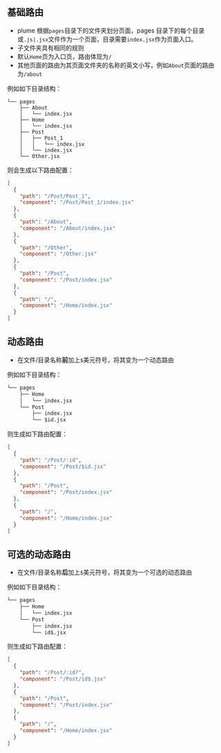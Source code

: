 ## 基础路由

- plume 根据`pages`目录下的文件夹划分页面，pages 目录下的每个目录或`.js|.jsx`文件作为一个页面，目录需要`index.jsx`作为页面入口。
- 子文件夹具有相同的规则
- 默认`Home`页为入口页，路由体现为`/`
- 其他页面的路由为其页面文件夹的名称的英文小写，例如`About`页面的路由为`/about`

例如如下目录结构：

```
└── pages
    ├── About
    │   └── index.jsx
    ├── Home
    │   └── index.jsx
    ├── Post
    │   ├── Post_1
    │   │   └── index.jsx
    │   └── index.jsx
    └── Other.jsx
```

则会生成以下路由配置：

```json
[
  {
    "path": "/Post/Post_1",
    "component": "/Post/Post_1/index.jsx"
  },
  {
    "path": "/About",
    "component": "/About/index.jsx"
  },
  {
    "path": "/Other",
    "component": "/Other.jsx"
  },
  {
    "path": "/Post",
    "component": "/Post/index.jsx"
  },
  {
    "path": "/",
    "component": "/Home/index.jsx"
  }
]
```

## 动态路由

- 在文件/目录名称**前**加上`$`美元符号，将其变为一个动态路由

例如如下目录结构：

```sh
└── pages
    ├── Home
    │   └── index.jsx
    └── Post
        ├── index.jsx
        └── $id.jsx
```

则生成如下路由配置：

```json
[
  {
    "path": "/Post/:id",
    "component": "/Post/$id.jsx"
  },
  {
    "path": "/Post",
    "component": "/Post/index.jsx"
  },
  {
    "path": "/",
    "component": "/Home/index.jsx"
  }
]
```

## 可选的动态路由

- 在文件/目录名称**后**加上`$`美元符号，将其变为一个可选的动态路由

例如如下目录结构：

```sh
└── pages
    ├── Home
    │   └── index.jsx
    └── Post
        ├── index.jsx
        └── id$.jsx
```

则生成如下路由配置：

```json
[
  {
    "path": "/Post/:id?",
    "component": "/Post/id$.jsx"
  },
  {
    "path": "/Post",
    "component": "/Post/index.jsx"
  },
  {
    "path": "/",
    "component": "/Home/index.jsx"
  }
]
```
